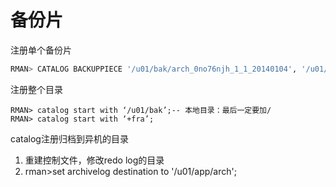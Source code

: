 # 备份片

注册单个备份片

```sql
RMAN> CATALOG BACKUPPIECE '/u01/bak/arch_0no76njh_1_1_20140104', '/u01/bak/ctl_file_0oo76njm_1_1_20140104';
```

注册整个目录

```纯文本
RMAN> catalog start with ‘/u01/bak’;-- 本地目录：最后一定要加/
RMAN> catalog start with ‘+fra’;
```

catalog注册归档到异机的目录

1.  重建控制文件，修改redo log的目录
2.  rman>set archivelog destination to '/u01/app/arch';
